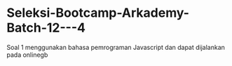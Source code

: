 # Seleksi-Bootcamp-Arkademy-Batch-12---4

Soal 1 menggunakan bahasa pemrograman Javascript dan dapat dijalankan pada onlinegb
